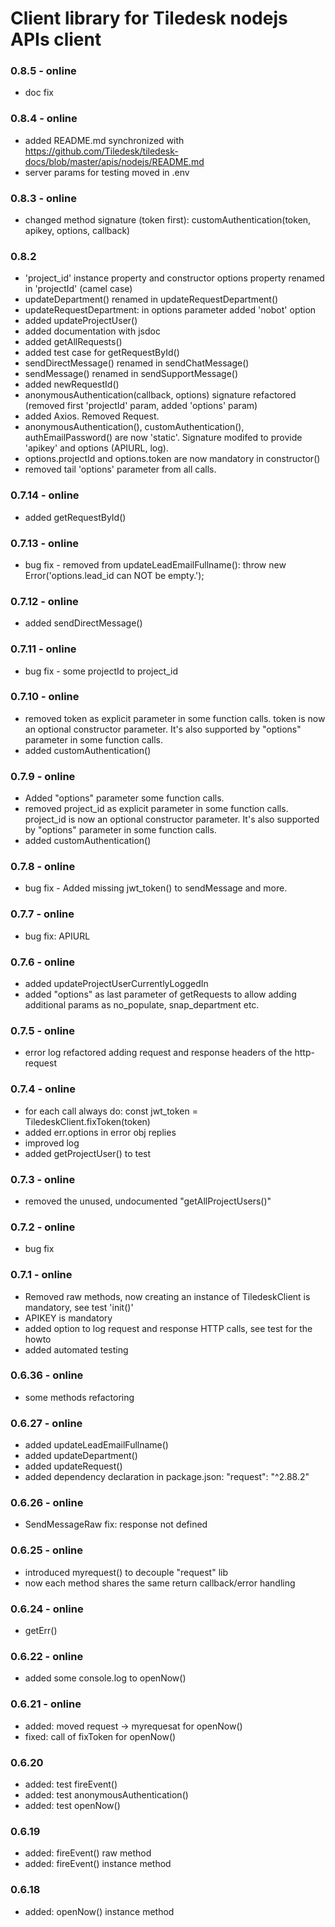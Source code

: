 # Client library for Tiledesk nodejs APIs client

### 0.8.5 - online
- doc fix

### 0.8.4 - online
- added README.md synchronized with https://github.com/Tiledesk/tiledesk-docs/blob/master/apis/nodejs/README.md
- server params for testing moved in .env

### 0.8.3 - online
- changed method signature (token first): customAuthentication(token, apikey, options, callback)

### 0.8.2
- 'project_id' instance property and constructor options property renamed in 'projectId' (camel case)
- updateDepartment() renamed in updateRequestDepartment()
- updateRequestDepartment: in options parameter added 'nobot' option
- added updateProjectUser()
- added documentation with jsdoc
- added getAllRequests()
- added test case for getRequestById()
- sendDirectMessage() renamed in sendChatMessage()
- sendMessage() renamed in sendSupportMessage()
- added newRequestId()
- anonymousAuthentication(callback, options) signature refactored (removed first 'projectId' param, added 'options' param)
- added Axios. Removed Request.
- anonymousAuthentication(), customAuthentication(), authEmailPassword() are now 'static'. Signature modifed to provide 'apikey' and options (APIURL, log).
- options.projectId and options.token are now mandatory in constructor()
- removed tail 'options' parameter from all calls.

### 0.7.14 - online
- added getRequestById()

### 0.7.13 - online
- bug fix - removed from updateLeadEmailFullname(): throw new Error('options.lead_id can NOT be empty.');

### 0.7.12 - online
- added sendDirectMessage()

### 0.7.11 - online
- bug fix - some projectId to project_id

### 0.7.10 - online
- removed token as explicit parameter in some function calls. token is now an optional constructor parameter. It's also supported by "options" parameter in some function calls.
- added customAuthentication()

### 0.7.9 - online
- Added "options" parameter some function calls.
- removed project_id as explicit parameter in some function calls. project_id is now an optional constructor parameter. It's also supported by "options" parameter in some function calls.
- added customAuthentication()

### 0.7.8 - online
- bug fix - Added missing jwt_token() to sendMessage and more.

### 0.7.7 - online
- bug fix: APIURL

### 0.7.6 - online
- added updateProjectUserCurrentlyLoggedIn
- added "options" as last parameter of getRequests to allow adding additional params as no_populate, snap_department etc.

### 0.7.5 - online
- error log refactored adding request and response headers of the http-request

### 0.7.4 - online
- for each call always do: const jwt_token = TiledeskClient.fixToken(token)
- added err.options in error obj replies
- improved log
- added getProjectUser() to test

### 0.7.3 - online
- removed the unused, undocumented "getAllProjectUsers()"


### 0.7.2 - online
- bug fix

### 0.7.1 - online
- Removed raw methods, now creating an instance of TiledeskClient is mandatory, see test 'init()'
- APIKEY is mandatory
- added option to log request and response HTTP calls, see test for the howto
- added automated testing

### 0.6.36 - online
- some methods refactoring

### 0.6.27 - online
- added updateLeadEmailFullname()
- added updateDepartment()
- added updateRequest()
- added dependency declaration in package.json: "request": "^2.88.2"

### 0.6.26 - online
- SendMessageRaw fix: response not defined

### 0.6.25 - online
- introduced myrequest() to decouple "request" lib
- now each method shares the same return callback/error handling

### 0.6.24 - online
- getErr()

### 0.6.22 - online
- added some console.log to openNow()

### 0.6.21 - online
- added: moved request -> myrequesat for openNow()
- fixed: call of fixToken for openNow()

### 0.6.20
- added: test fireEvent()
- added: test anonymousAuthentication()
- added: test openNow()

### 0.6.19
- added: fireEvent() raw method
- added: fireEvent() instance method

### 0.6.18
- added: openNow() instance method
